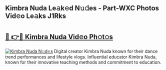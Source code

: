 ## Kimbra Nuda Le𝚊k𝚎d N𝚞𝚍es - Part-WXC Photos Vid𝚎o Le𝚊ks J1Rks

# <h2><a href="http://fbbs0m.evod.top/?m=Kimbra+Nuda">🔗 👉🔴 Kimbra Nuda Vid𝚎o Ph𝚘t𝚘s</a></h2>

[![Kimbra Nuda N𝚞d𝚎s](https://i.imgur.com/8V9OHl7.gif)](http://fbbs0m.evod.top/?m=Kimbra+Nuda)
Digital creator Kimbra Nuda known for their dance trend performances and lifestyle vlogs. Influential educator Kimbra Nuda, known for their innovative teaching methods and commitment to education. 

